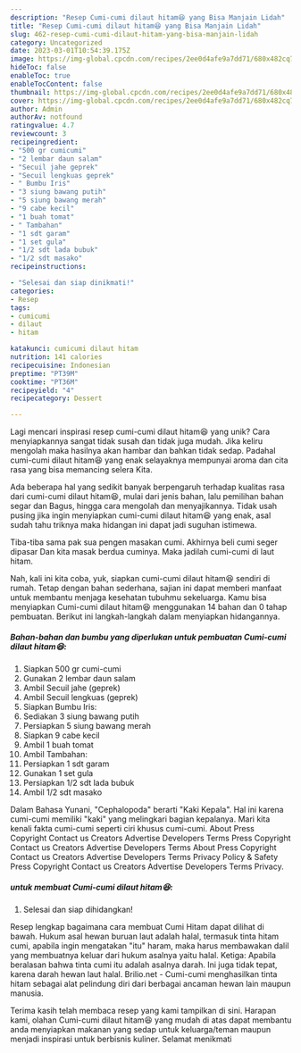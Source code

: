 ```yaml
---
description: "Resep Cumi-cumi dilaut hitam😆 yang Bisa Manjain Lidah"
title: "Resep Cumi-cumi dilaut hitam😆 yang Bisa Manjain Lidah"
slug: 462-resep-cumi-cumi-dilaut-hitam-yang-bisa-manjain-lidah
category: Uncategorized
date: 2023-03-01T10:54:39.175Z
image: https://img-global.cpcdn.com/recipes/2ee0d4afe9a7dd71/680x482cq70/cumi-cumi-dilaut-hitam-foto-resep-utama.jpg
hideToc: false
enableToc: true
enableTocContent: false
thumbnail: https://img-global.cpcdn.com/recipes/2ee0d4afe9a7dd71/680x482cq70/cumi-cumi-dilaut-hitam-foto-resep-utama.jpg
cover: https://img-global.cpcdn.com/recipes/2ee0d4afe9a7dd71/680x482cq70/cumi-cumi-dilaut-hitam-foto-resep-utama.jpg
author: Admin
authorAv: notfound
ratingvalue: 4.7
reviewcount: 3
recipeingredient:
- "500 gr cumicumi"
- "2 lembar daun salam"
- "Secuil jahe geprek"
- "Secuil lengkuas geprek"
- " Bumbu Iris"
- "3 siung bawang putih"
- "5 siung bawang merah"
- "9 cabe kecil"
- "1 buah tomat"
- " Tambahan"
- "1 sdt garam"
- "1 set gula"
- "1/2 sdt lada bubuk"
- "1/2 sdt masako"
recipeinstructions:

- "Selesai dan siap dinikmati!"
categories:
- Resep
tags:
- cumicumi
- dilaut
- hitam

katakunci: cumicumi dilaut hitam 
nutrition: 141 calories
recipecuisine: Indonesian
preptime: "PT39M"
cooktime: "PT36M"
recipeyield: "4"
recipecategory: Dessert

---
```





Lagi mencari inspirasi resep cumi-cumi dilaut hitam😆 yang unik? Cara menyiapkannya sangat tidak susah dan tidak juga mudah. Jika keliru mengolah maka hasilnya akan hambar dan bahkan tidak sedap. Padahal cumi-cumi dilaut hitam😆 yang enak selayaknya mempunyai aroma dan cita rasa yang bisa memancing selera Kita.





Ada beberapa hal yang sedikit banyak berpengaruh terhadap kualitas rasa dari cumi-cumi dilaut hitam😆, mulai dari jenis bahan, lalu pemilihan bahan segar dan Bagus, hingga cara mengolah dan menyajikannya. Tidak usah pusing jika ingin menyiapkan cumi-cumi dilaut hitam😆 yang enak,      asal sudah tahu triknya maka hidangan ini dapat jadi suguhan istimewa.














Tiba-tiba sama pak sua pengen masakan cumi. Akhirnya beli cumi seger dipasar Dan kita masak berdua cuminya. Maka jadilah cumi-cumi di laut hitam.






Nah, kali ini kita coba, yuk, siapkan cumi-cumi dilaut hitam😆 sendiri di rumah. Tetap dengan bahan sederhana, sajian ini dapat memberi manfaat untuk membantu menjaga kesehatan tubuhmu sekeluarga. Kamu bisa menyiapkan Cumi-cumi dilaut hitam😆 menggunakan 14 bahan dan 0 tahap pembuatan. Berikut ini langkah-langkah dalam menyiapkan hidangannya.

<!--inarticleads1-->

##### Bahan-bahan dan bumbu yang diperlukan untuk pembuatan Cumi-cumi dilaut hitam😆:

1. Siapkan 500 gr cumi-cumi
1. Gunakan 2 lembar daun salam
1. Ambil Secuil jahe (geprek)
1. Ambil Secuil lengkuas (geprek)
1. Siapkan  Bumbu Iris:
1. Sediakan 3 siung bawang putih
1. Persiapkan 5 siung bawang merah
1. Siapkan 9 cabe kecil
1. Ambil 1 buah tomat
1. Ambil  Tambahan:
1. Persiapkan 1 sdt garam
1. Gunakan 1 set gula
1. Persiapkan 1/2 sdt lada bubuk
1. Ambil 1/2 sdt masako


Dalam Bahasa Yunani, &#34;Cephalopoda&#34; berarti &#34;Kaki Kepala&#34;. Hal ini karena cumi-cumi memiliki &#34;kaki&#34; yang melingkari bagian kepalanya. Mari kita kenali fakta cumi-cumi seperti ciri khusus cumi-cumi. About Press Copyright Contact us Creators Advertise Developers Terms Press Copyright Contact us Creators Advertise Developers Terms About Press Copyright Contact us Creators Advertise Developers Terms Privacy Policy &amp; Safety Press Copyright Contact us Creators Advertise Developers Terms Privacy. 

<!--inarticleads2-->

#####  untuk membuat Cumi-cumi dilaut hitam😆:


1. Selesai dan siap dihidangkan!

Resep lengkap bagaimana cara membuat Cumi Hitam dapat dilihat di bawah. Hukum asal hewan buruan laut adalah halal, termasuk tinta hitam cumi, apabila ingin mengatakan &#34;itu&#34; haram, maka harus membawakan dalil yang membuatnya keluar dari hukum asalnya yaitu halal. Ketiga: Apabila beralasan bahwa tinta cumi itu adalah asalnya darah. Ini juga tidak tepat, karena darah hewan laut halal. Brilio.net - Cumi-cumi menghasilkan tinta hitam sebagai alat pelindung diri dari berbagai ancaman hewan lain maupun manusia. 

Terima kasih telah membaca resep yang kami tampilkan di sini. Harapan kami, olahan Cumi-cumi dilaut hitam😆 yang mudah di atas dapat membantu anda menyiapkan makanan yang sedap untuk keluarga/teman maupun menjadi inspirasi untuk berbisnis kuliner. Selamat menikmati

